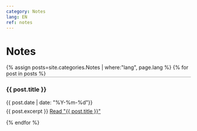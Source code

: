 ```yaml
---
category: Notes
lang: EN
ref: notes
---
```



<h1>Notes</h1>
<div class="posts">
  {% assign posts=site.categories.Notes | where:"lang", page.lang %}
  {% for post in posts %}
   <article class="post" style="border-top: 2px solid #ccc;">

   <h3 style="margin-bottom:0">
   
   {{ post.title }}
      </h3>
      <div class="date">
        {{ post.date | date: "%Y-%m-%d"}}
      </div>
           <p style="margin-top: .5em;">
        {{ post.excerpt }} <a href="{{ site.baseurl }}{{ post.url }}" class="read-more"><span class="fa fa-arrow-right"></span> Read "{{ post.title }}"</a>
      </p>


   </article>
    
  {% endfor %}
</div>
